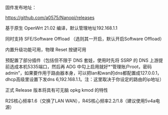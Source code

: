 固件发布地址：

https://github.com/a0575/Nanopi/releases

基于原生 OpenWrt 21.02 编译，默认管理地址192.168.1.1

同时支持 SFE/Software Offload （选则其一开启，默认开启Software Offload）

内置升级功能可用，物理 Reset 按键可用

预配置了部分插件（包括但不限于 DNS 套娃，使用时先将 SSRP 的 DNS 上游提前选成本机5335端口，然后再 ADG 中勾上启用就好*“管理账户root，密码admin”，如果要作用于路由器本身，可以把lan和wan的dns都配置成127.0.0.1，dhcp高级里设置下发dns 6,192.168.1.1。注：这里取决于你设定的路由的ip地址）

正式 Release 版本将具有可无脑 opkg kmod 的特性

R2S核心频率1.6（交换了LAN WAN），R4S核心频率2.2/1.8（建议使用5v4a电源）
